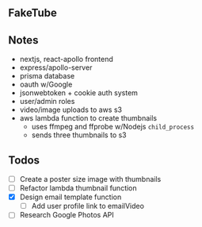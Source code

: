 ## FakeTube

## Notes

- nextjs, react-apollo frontend
- express/apollo-server
- prisma database
- oauth w/Google
- jsonwebtoken + cookie auth system
- user/admin roles
- video/image uploads to aws s3
- aws lambda function to create thumbnails
  - uses ffmpeg and ffprobe w/Nodejs `child_process`
  - sends three thumbnails to s3

## Todos

- [ ] Create a poster size image with thumbnails
- [ ] Refactor lambda thumbnail function
- [x] Design email template function
  - [ ] Add user profile link to emailVideo
- [ ] Research Google Photos API

